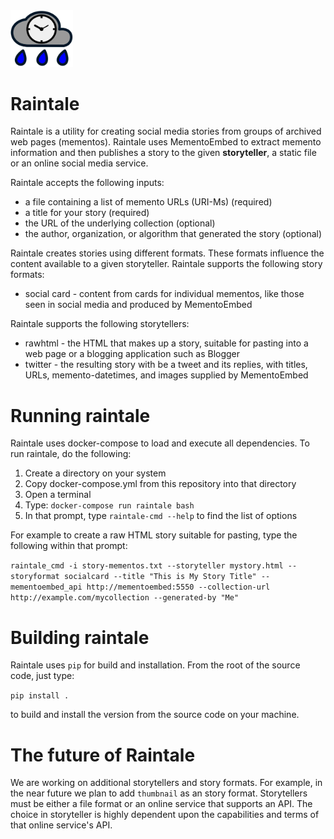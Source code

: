
<img src="images/raintale-logo.png" width="100px">

# Raintale

Raintale is a utility for creating social media stories from groups of archived web pages (mementos). Raintale uses MementoEmbed to extract memento information and then publishes a story to the given **storyteller**, a static file or an online social media service.

Raintale accepts the following inputs:
* a file containing a list of memento URLs (URI-Ms) (required)</li>
* a title for your story (required)</li>
* the URL of the underlying collection (optional)</li>
* the author, organization, or algorithm that generated the story (optional)</li>

Raintale creates stories using different formats. These formats influence the content available to a given storyteller. Raintale supports the following story formats:
* social card - content from cards for individual mementos, like those seen in social media and produced by MementoEmbed

Raintale supports the following storytellers:
* rawhtml - the HTML that makes up a story, suitable for pasting into a web page or a blogging application such as Blogger
* twitter - the resulting story with be a tweet and its replies, with titles, URLs, memento-datetimes, and images supplied by MementoEmbed

# Running raintale

Raintale uses docker-compose to load and execute all dependencies. To run raintale, do the following:
1. Create a directory on your system
2. Copy docker-compose.yml from this repository into that directory
3. Open a terminal
4. Type: ```docker-compose run raintale bash```
5. In that prompt, type ``raintale-cmd --help`` to find the list of options

For example to create a raw HTML story suitable for pasting, type the following within that prompt:

``
raintale_cmd -i story-mementos.txt --storyteller mystory.html --storyformat socialcard --title "This is My Story Title"	--mementoembed_api http://mementoembed:5550 --collection-url http://example.com/mycollection --generated-by "Me"
``


# Building raintale

Raintale uses ```pip``` for build and installation. From the root of the source code, just type:

```pip install .``` 

to build and install the version from the source code on your machine.

# The future of Raintale

We are working on additional storytellers and story formats. For example, in the near future we plan to add ``thumbnail`` as an story format. Storytellers must be either a file format or an online service that supports an API. The choice in storyteller is highly dependent upon the capabilities and terms of that online service's API.
